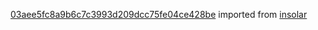 [03aee5fc8a9b6c7c3993d209dcc75fe04ce428be](https://github.com/insolar/insolar/commit/03aee5fc8a9b6c7c3993d209dcc75fe04ce428be) imported from [insolar](https://github.com/insolar/insolar)
